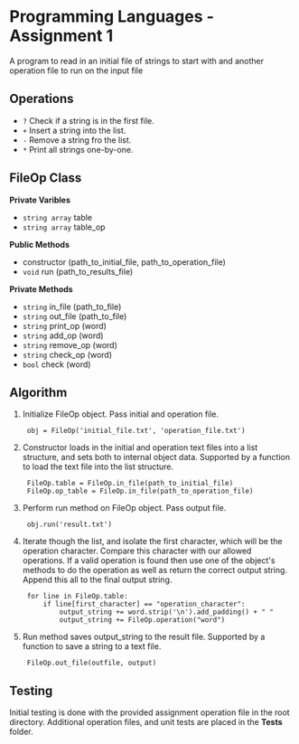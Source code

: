 Programming Languages - Assignment 1
=========
A program to read in an initial file of strings to start with and another operation file to run on the input file

Operations
---
* `?` Check if a string is in the first file.
* `+` Insert a string into the list.
* `-` Remove a string fro the list.
* `*` Print all strings one-by-one.

FileOp Class
---
__Private Varibles__

* `string array` table
* `string array` table_op

__Public Methods__

* constructor (path_to_initial_file, path_to_operation_file)
* `void` run (path_to_results_file)

__Private Methods__

* `string` in_file (path_to_file)
* `string` out_file (path_to_file)
* `string` print_op (word)
* `string` add_op (word)
* `string` remove_op (word)
* `string` check_op (word)
* `bool` check (word)

Algorithm 
---
1. Initialize FileOp object. Pass initial and operation file.

        obj = FileOp('initial_file.txt', 'operation_file.txt')
        
2. Constructor loads in the initial and operation text files into a list structure, and sets both to internal object data. Supported by a function to load the text file into the list structure.
    
        FileOp.table = FileOp.in_file(path_to_initial_file)
    	FileOp.op_table = FileOp.in_file(path_to_operation_file)

3. Perform run method on FileOp object. Pass output file.

        obj.run('result.txt')
        
4. Iterate though the list, and isolate the first character, which will be the operation character. Compare this character with our allowed operations. If a valid operation is found then use one of the object's methods to do the operation as well as return the correct output string. Append this all to the final output string.

        for line in FileOp.table:
			if line[first_character] == "operation_character":
				output_string += word.strip('\n').add_padding() + " "
                output_string += FileOp.operation("word")
                
5. Run method saves output_string to the result file. Supported by a function to save a string to a text file.

        FileOp.out_file(outfile, output)

Testing
---
Initial testing is done with the provided assignment operation file in the root directory. Additional operation files, and unit tests are placed in the __Tests__ folder. 